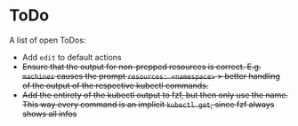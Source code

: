 # ToDo

A list of open ToDos:

- Add `edit` to default actions
- ~~Ensure that the output for non-prepped resources is correct. E.g. `machines` causes the prompt `resources: <namespace>` > better handling of the output of the respective kubectl commands.~~
- ~~Add the entirety of the kubectl output to fzf, but then only use the name. This way every command is an implicit `kubectl get`, since fzf always shows all infos~~